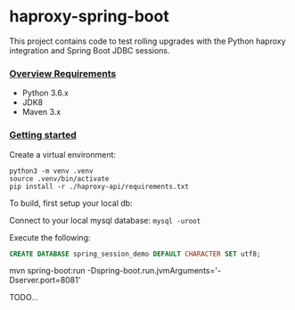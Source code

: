 # haproxy-spring-boot

This project contains code to test rolling upgrades with the Python haproxy integration and Spring Boot JDBC sessions.

### [Overview Requirements](#system-requirements)

- Python 3.6.x
- JDK8
- Maven 3.x

### [Getting started](#getting-started)

Create a virtual environment:
```
python3 -m venv .venv
source .venv/bin/activate
pip install -r ./haproxy-api/requirements.txt
```
To build, first setup your local db:

Connect to your local mysql database: `mysql -uroot`

Execute the following:

```sql
CREATE DATABASE spring_session_demo DEFAULT CHARACTER SET utf8;
```
mvn spring-boot:run -Dspring-boot.run.jvmArguments='-Dserver.port=8081'

TODO...
